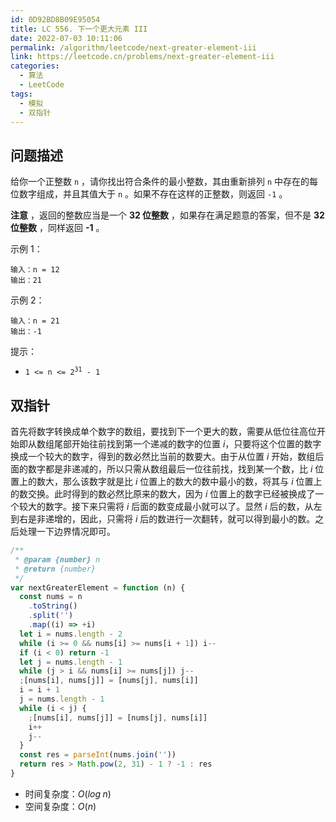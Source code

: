 ```yaml
---
id: 0D92BD8B09E95054
title: LC 556. 下一个更大元素 III
date: 2022-07-03 10:11:06
permalink: /algorithm/leetcode/next-greater-element-iii
link: https://leetcode.cn/problems/next-greater-element-iii
categories:
  - 算法
  - LeetCode
tags:
  - 模拟
  - 双指针
---
```


<Level :type='2'/>

## 问题描述

给你一个正整数 `n` ，请你找出符合条件的最小整数，其由重新排列 `n` 中存在的每位数字组成，并且其值大于 `n` 。如果不存在这样的正整数，则返回 `-1` 。

**注意** ，返回的整数应当是一个 **32 位整数** ，如果存在满足题意的答案，但不是 **32 位整数** ，同样返回 **-1** 。

示例 1：

```text
输入：n = 12
输出：21
```

示例 2：

```text
输入：n = 21
输出：-1
```

提示：

- <code>1 <= n <= 2<sup>31</sup> - 1</code>

## 双指针

首先将数字转换成单个数字的数组，要找到下一个更大的数，需要从低位往高位开始即从数组尾部开始往前找到第一个递减的数字的位置 $i$，只要将这个位置的数字换成一个较大的数字，得到的数必然比当前的数要大。由于从位置 $i$ 开始，数组后面的数字都是非递减的，所以只需从数组最后一位往前找，找到某一个数，比 $i$ 位置上的数大，那么该数字就是比 $i$ 位置上的数大的数中最小的数，将其与 $i$ 位置上的数交换。此时得到的数必然比原来的数大，因为 $i$ 位置上的数字已经被换成了一个较大的数字。接下来只需将 $i$ 后面的数变成最小就可以了。显然 $i$ 后的数，从左到右是非递增的，因此，只需将 $i$ 后的数进行一次翻转，就可以得到最小的数。之后处理一下边界情况即可。

```javascript
/**
 * @param {number} n
 * @return {number}
 */
var nextGreaterElement = function (n) {
  const nums = n
    .toString()
    .split('')
    .map((i) => +i)
  let i = nums.length - 2
  while (i >= 0 && nums[i] >= nums[i + 1]) i--
  if (i < 0) return -1
  let j = nums.length - 1
  while (j > i && nums[i] >= nums[j]) j--
  ;[nums[i], nums[j]] = [nums[j], nums[i]]
  i = i + 1
  j = nums.length - 1
  while (i < j) {
    ;[nums[i], nums[j]] = [nums[j], nums[i]]
    i++
    j--
  }
  const res = parseInt(nums.join(''))
  return res > Math.pow(2, 31) - 1 ? -1 : res
}
```

- 时间复杂度：$O(log\;n)$
- 空间复杂度：$O(n)$
